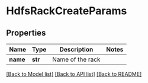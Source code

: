 # HdfsRackCreateParams

## Properties
Name | Type | Description | Notes
------------ | ------------- | ------------- | -------------
**name** | **str** | Name of the rack | 

[[Back to Model list]](../README.md#documentation-for-models) [[Back to API list]](../README.md#documentation-for-api-endpoints) [[Back to README]](../README.md)


